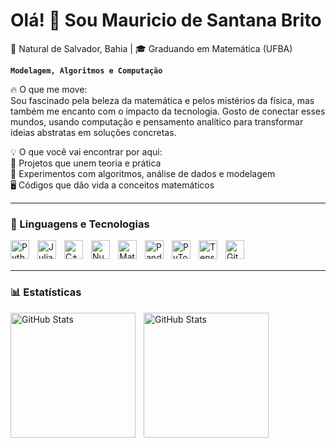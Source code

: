 # Olá! 👋 Sou Mauricio de Santana Brito
📍 Natural de Salvador, Bahia | 🎓 Graduando em Matemática (UFBA)

**`Modelagem, Algoritmos e Computação`**

🔥 O que me move: <br>
Sou fascinado pela beleza da matemática e pelos mistérios da física, mas também me encanto com o impacto da tecnologia. Gosto de conectar esses mundos, usando computação e pensamento analítico para transformar ideias abstratas em soluções concretas.


💡 O que você vai encontrar por aqui: <br>
  🚀 Projetos que unem teoria e prática <br>
  🔢 Experimentos com algoritmos, análise de dados e modelagem <br>
  🖥️ Códigos que dão vida a conceitos matemáticos <br>

---

### 🤖 Linguagens e Tecnologias

<img 
    align="left" 
    alt="Python" 
    title="Python"
    width="30px" 
    style="padding-right: 10px;" 
    src="https://cdn.jsdelivr.net/gh/devicons/devicon@latest/icons/python/python-original.svg" 
/>

<img 
    align="left" 
    alt="Julia" 
    title="Julia"
    width="30px" 
    style="padding-right: 10px;" 
    src="https://cdn.jsdelivr.net/gh/devicons/devicon@latest/icons/julia/julia-original.svg" 
/>

<img 
    align="left" 
    alt="C++" 
    title="C++"
    width="30px" 
    style="padding-right: 10px;" 
    src="https://cdn.jsdelivr.net/gh/devicons/devicon@latest/icons/cplusplus/cplusplus-original.svg" 
/>

<img 
    align="left" 
    alt="Numba" 
    title="Numba"
    width="30px" 
    style="padding-right: 10px;" 
    src="https://upload.wikimedia.org/wikipedia/commons/f/fe/Numba_logo.svg" 
/>

<img 
    align="left" 
    alt="Matplotlib" 
    title="Matplotlib"
    width="30px" 
    style="padding-right: 10px;" 
    src="https://cdn.jsdelivr.net/gh/devicons/devicon@latest/icons/matplotlib/matplotlib-original.svg" 
/>

<img 
    align="left" 
    alt="Pandas" 
    title="Pandas"
    width="30px" 
    style="padding-right: 10px;" 
    src="https://cdn.jsdelivr.net/gh/devicons/devicon@latest/icons/pandas/pandas-original.svg" 
/>

<img 
    align="left" 
    alt="PyTorch"
    title="PyTorch" 
    width="30px" 
    style="padding-right: 10px;" 
    src="https://cdn.jsdelivr.net/gh/devicons/devicon@latest/icons/pytorch/pytorch-original.svg" 
/>

<img 
    align="left" 
    alt="TensorFlow" 
    title="TensorFlow"
    width="30px" 
    style="padding-right: 10px;" 
    src="https://cdn.jsdelivr.net/gh/devicons/devicon@latest/icons/tensorflow/tensorflow-original.svg" 
/>

<img 
    align="left" 
    alt="Git" 
    title="Git"
    width="30px" 
    style="padding-right: 10px;" 
    src="https://cdn.jsdelivr.net/gh/devicons/devicon@latest/icons/git/git-original.svg" 
/>

<br/>
<br/>

---

### 📊 Estatísticas

<p>
  <img 
    align="left" 
    alt="GitHub Stats" 
    height="200" 
    style="padding-right: 10px;" 
    src="https://github-readme-stats.vercel.app/api?username=mr-brito&show_icons=true&theme=tokyonight&include_all_commits=true&locale=pt-br" 
  />

<img 
      align="left" 
      alt="GitHub Stats" 
      height="200" 
      src="https://github-readme-stats.vercel.app/api/top-langs/?username=mr-brito&theme=tokyonight&layout=compact&custom_title=Tecnologias&langs_count=9" 
  />

</p>
